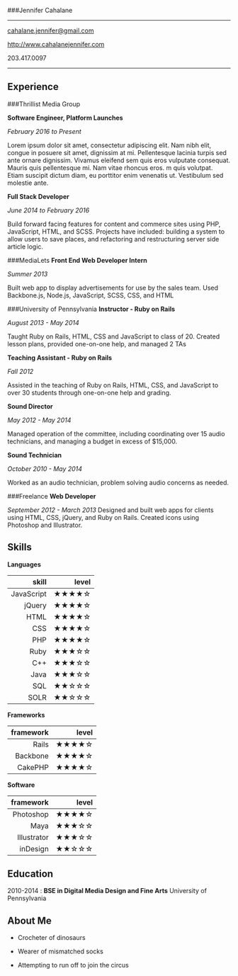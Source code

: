 ###Jennifer Cahalane

-------------------     ----------------------------
cahalane.jennifer@gmail.com

http://www.cahalanejennifer.com

203.417.0097
-------------------     ----------------------------

Experience
---------- 

###Thrillist Media Group

**Software Engineer, Platform Launches**

_February 2016 to Present_

Lorem ipsum dolor sit amet, consectetur adipiscing elit. Nam nibh elit, congue in posuere sit amet, dignissim at mi. Pellentesque lacinia turpis sed ante ornare dignissim. Vivamus eleifend sem quis eros vulputate consequat. Mauris quis pellentesque mi. Nam vitae rhoncus eros. m quis volutpat. Etiam suscipit dictum diam, eu porttitor enim venenatis ut. Vestibulum sed molestie ante.


**Full Stack Developer**

_June 2014 to February 2016_

Build forward facing features for content and commerce sites using PHP, JavaScript, HTML, and SCSS.  Projects have included: building a system to allow users to save places, and refactoring and restructuring server side article logic.


###MediaLets
**Front End Web Developer Intern**

_Summer 2013_

Built web app to display advertisements for use by the sales team. Used Backbone.js, Node.js, JavaScript, SCSS, CSS, and HTML


###University of Pennsylvania
**Instructor - Ruby on Rails**

_August 2013 - May 2014_

Taught Ruby on Rails, HTML, CSS and JavaScript to class of 20. Created lesson plans, provided one-on-one help, and managed 2 TAs


**Teaching Assistant - Ruby on Rails**

_Fall 2012_

Assisted in the teaching of Ruby on Rails, HTML, CSS, and JavaScript to over 30 students through one-on-one help and grading.


**Sound Director**

_May 2012 - May 2014_

Managed operation of the committee, including coordinating over 15 audio technicians, and managing a budget in excess of $15,000.


**Sound Technician**

_October 2010 - May 2014_

Worked as an audio technician, problem solving audio concerns as needed.


###Freelance
**Web Developer**

_September 2012 - March 2013_
Designed and built web apps for clients using HTML, CSS, jQuery, and Ruby on Rails. Created icons using Photoshop and Illustrator.


Skills
--------------------

**Languages**

| skill  | level       |
| ------:| -----------:|
| JavaScript   | ★★★★☆ |
| jQuery | ★★★★☆ |
| HTML    | ★★★★☆ |
| CSS    | ★★★★☆ |
| PHP    | ★★★★☆ |
| Ruby    | ★★★☆☆ |
| C++    | ★★★☆☆ |
| Java    | ★★★☆☆ |
| SQL    | ★★☆☆☆ |
| SOLR    | ★★☆☆☆ |


**Frameworks**

| framework  | level       |
| ------:| -----------:|
| Rails   | ★★★★☆ |
| Backbone | ★★★★☆ |
| CakePHP    | ★★★★☆ |


**Software**

| framework  | level       |
| ------:| -----------:|
| Photoshop   | ★★★★☆ |
| Maya | ★★★☆☆ |
| Illustrator    | ★★★☆☆ |
| inDesign    | ★★☆☆☆ |


Education
---------

2010-2014
:   **BSE in Digital Media Design and Fine Arts**
    University of Pennsylvania

About Me
----------------------------------------

* Crocheter of dinosaurs

* Wearer of mismatched socks

* Attempting to run off to join the circus